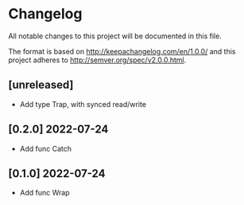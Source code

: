 # Changelog
All notable changes to this project will be documented in this file.

The format is based on http://keepachangelog.com/en/1.0.0/
and this project adheres to http://semver.org/spec/v2.0.0.html.

## [unreleased]

- Add type Trap, with synced read/write

## [0.2.0] 2022-07-24

- Add func Catch

## [0.1.0] 2022-07-24

- Add func Wrap
